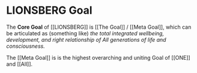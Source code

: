 # LIONSBERG Goal

The **Core Goal** of [[LIONSBERG]] is [[The Goal]] / [[Meta Goal]], which can be articulated as (something like) _the total integrated wellbeing, development, and right relationship of All generations of life and consciousness._  

The [[Meta Goal]] is is the highest overarching and uniting Goal of [[ONE]] and [[All]].  